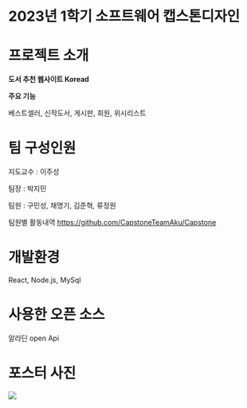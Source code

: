 # 2023년 1학기 소프트웨어 캡스톤디자인

# 프로젝트 소개

**도서 추천 웹사이트 Koread**

**주요 기능**

베스트셀러, 신작도서, 게시판, 회원, 위시리스트

# 팀 구성인원

지도교수 : 이주성

팀장 : 박지민

팀원 : 구민성, 채명기, 김준혁, 류정원

팀원별 활동내역
https://github.com/CapstoneTeamAku/Capstone

# 개발환경

React, Node.js, MySql

# 사용한 오픈 소스

알라딘 open Api

# 포스터 사진

<img src='./images/[23년 1학기 SW캡스톤-포스터-아쿠(박지민)].png'>


